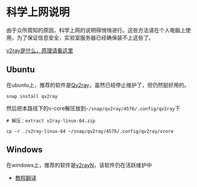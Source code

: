 # 科学上网说明

由于众所周知的原因，科学上网的说明得悄悄进行。这些方法请在个人电脑上使用，为了保证信息安全，实验室服务器已经确保装不上这些了。

[v2ray是什么，原理请看这里](https://toutyrater.github.io/basic/vmess.html)

## Ubuntu

在ubuntu上，推荐的软件是[Qv2ray](https://github.com/Qv2ray/Qv2ray)，虽然已经停止维护了，但仍然挺好用的。

```
snap install qv2ray
```

然后把本路径下的v-core解压放到`~/snap/qv2ray/4576/.config/qv2ray`下

```
# 解压：extract v2ray-linux-64.zip

cp -r ./v2ray-linux-64 ~/snap/qv2ray/4576/.config/qv2ray/vcore
```

## Windows

在windows上，推荐的软件是[v2rayN](https://github.com/2dust/v2rayN)，该软件仍在活跃维护中

- [教程翻译](https://v2xtls.org/v2rayn-4-12%e9%85%8d%e7%bd%ae%e6%95%99%e7%a8%8b/)